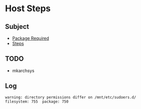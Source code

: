 

# Host Steps


## Subject

* [Package Required](README.packages.md)
* [Steps](README.steps.md)

## TODO

* mkarchsys


## Log

```
warning: directory permissions differ on /mnt/etc/sudoers.d/
filesystem: 755  package: 750
```
